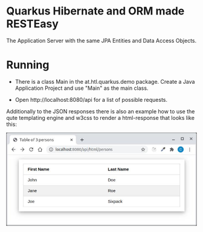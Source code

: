 # Quarkus Hibernate and ORM made RESTEasy

The Application Server with the same JPA Entities and Data Access Objects.

Running
===

- There is a class Main in the at.htl.quarkus.demo package. Create a Java Application Project and use "Main" as the main class.

- Open http://localhost:8080/api for a list of possible requests.

Additionally to the JSON responses there is also an example how to use the qute templating engine and w3css to render a html-response that looks like this:

![result of the html template generation](./documentation/images/table-in-browser.jpg)